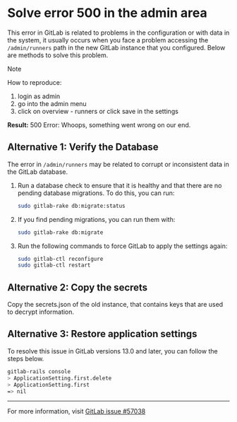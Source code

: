 # Solve error 500 in the admin area

This error in GitLab is related to problems in the configuration or with data in the system, it usually occurs when you face a problem accessing the `/admin/runners` path in the new GitLab instance that you configured. Below are methods to solve this problem.

> [!note]
> How to reproduce:
>
> 1. login as admin
> 2. go into the admin menu
> 3. click on overview - runners or click save in the settings
>
> **Result:** 500 Error: Whoops, something went wrong on our end.

## Alternative 1: Verify the Database

The error in `/admin/runners` may be related to corrupt or inconsistent data in the GitLab database.

1. Run a database check to ensure that it is healthy and that there are no pending database migrations. To do this, you can run:

    ```bash
    sudo gitlab-rake db:migrate:status
    ```

2. If you find pending migrations, you can run them with:

    ```bash
    sudo gitlab-rake db:migrate
    ```

3. Run the following commands to force GitLab to apply the settings again:

     ```bash
     sudo gitlab-ctl reconfigure
     sudo gitlab-ctl restart
     ```

## Alternative 2: Copy the secrets

Copy the secrets.json of the old instance, that contains keys that are used to decrypt information.

## Alternative 3: Restore application settings

To resolve this issue in GitLab versions 13.0 and later, you can follow the steps below.

```bash
gitlab-rails console
> ApplicationSetting.first.delete
> ApplicationSetting.first
=> nil
```

---

For more information, visit [GitLab issue #57038](https://gitlab.com/gitlab-org/gitlab-foss/-/issues/57038)
